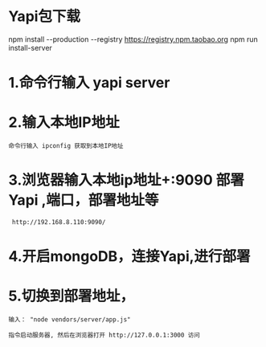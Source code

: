 #   Yapi包下载

  npm install --production --registry https://registry.npm.taobao.org npm run install-server

# 1.命令行输入 yapi server

# 2.输入本地IP地址
    命令行输入 ipconfig 获取到本地IP地址
    
# 3.浏览器输入本地ip地址+:9090  部署Yapi ,端口，部署地址等 
     http://192.168.8.110:9090/
     
# 4.开启mongoDB，连接Yapi,进行部署

# 5.切换到部署地址，
    输入： "node vendors/server/app.js"
    
    指令启动服务器, 然后在浏览器打开 http://127.0.0.1:3000 访问